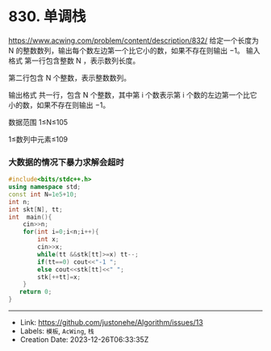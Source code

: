 # 830. 单调栈

https://www.acwing.com/problem/content/description/832/
给定一个长度为 N 的整数数列，输出每个数左边第一个比它小的数，如果不存在则输出 −1。
输入格式
第一行包含整数 N
，表示数列长度。

第二行包含 N
 个整数，表示整数数列。

输出格式
共一行，包含 N
 个整数，其中第 i
 个数表示第 i
 个数的左边第一个比它小的数，如果不存在则输出 −1。

数据范围
1≤N≤105

1≤数列中元素≤109
### 大数据的情况下暴力求解会超时
```c++
#include<bits/stdc++.h>
using namespace std;
const int N=1e5+10;
int n;
int skt[N], tt;
int  main(){
    cin>>n;
    for(int i=0;i<n;i++){
        int x;
        cin>>x;
        while(tt &&stk[tt]>=x) tt--;
        if(tt==0) cout<<"-1 ";
        else cout<<stk[tt]<<" ";
        stk[++tt]=x;
    }
   return 0;
}
```

---

* Link: https://github.com/justonehe/Algorithm/issues/13
* Labels: `模板`, `AcWing`, `栈`
* Creation Date: 2023-12-26T06:33:35Z
